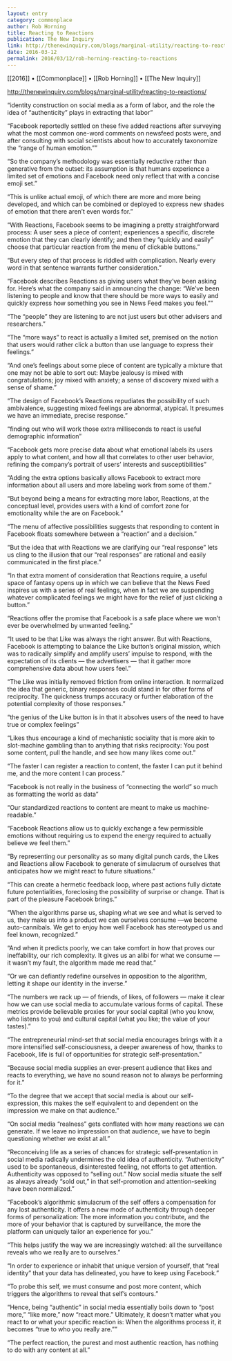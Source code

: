 ```yaml
---
layout: entry
category: commonplace
author: Rob Horning
title: Reacting to Reactions
publication: The New Inquiry
link: http://thenewinquiry.com/blogs/marginal-utility/reacting-to-reactions/
date: 2016-03-12
permalink: 2016/03/12/rob-horning-reacting-to-reactions
---
```


[[2016]] • [[Commonplace]] • [[Rob Horning]] • [[The New Inquiry]]

http://thenewinquiry.com/blogs/marginal-utility/reacting-to-reactions/

“identity construction on social media as a form of labor, and the role the idea of “authenticity” plays in extracting that labor”

“Facebook reportedly settled on these five added reactions after surveying what the most common one-word comments on newsfeed posts were, and after consulting with social scientists about how to accurately taxonomize the “range of human emotion.””

“So the company’s methodology was essentially reductive rather than generative from the outset: its assumption is that humans experience a limited set of emotions and Facebook need only reflect that with a concise emoji set.”

“This is unlike actual emoji, of which there are more and more being developed, and which can be combined or deployed to express new shades of emotion that there aren’t even words for.”

“With Reactions, Facebook seems to be imagining a pretty straightforward process: A user sees a piece of content; experiences a specific, discrete emotion that they can clearly identify; and then they “quickly and easily” choose that particular reaction from the menu of clickable buttons.”

“But every step of that process is riddled with complication. Nearly every word in that sentence warrants further consideration.”

“Facebook describes Reactions as giving users what they’ve been asking for. Here’s what the company said in announcing the change: “We’ve been listening to people and know that there should be more ways to easily and quickly express how something you see in News Feed makes you feel.””

“The “people” they are listening to are not just users but other advisers and researchers.”

“The “more ways” to react is actually a limited set, premised on the notion that users would rather click a button than use language to express their feelings.”

“And one’s feelings about some piece of content are typically a mixture that one may not be able to sort out: Maybe jealousy is mixed with congratulations; joy mixed with anxiety; a sense of discovery mixed with a sense of shame.”

“The design of Facebook’s Reactions repudiates the possibility of such ambivalence, suggesting mixed feelings are abnormal, atypical. It presumes we have an immediate, precise response.”

“finding out who will work those extra milliseconds to react is useful demographic information”

“Facebook gets more precise data about what emotional labels its users apply to what content, and how all that correlates to other user behavior, refining the company’s portrait of users’ interests and susceptibilities”

“Adding the extra options basically allows Facebook to extract more information about all users and more labeling work from some of them.”

“But beyond being a means for extracting more labor, Reactions, at the conceptual level, provides users with a kind of comfort zone for emotionality while the are on Facebook.”

“The menu of affective possibilities suggests that responding to content in Facebook floats somewhere between a “reaction” and a decision.”

“But the idea that with Reactions we are clarifying our “real response” lets us cling to the illusion that our “real responses” are rational and easily communicated in the first place.”

“In that extra moment of consideration that Reactions require, a useful space of fantasy opens up in which we can believe that the News Feed inspires us with a series of real feelings, when in fact we are suspending whatever complicated feelings we might have for the relief of just clicking a button.”

“Reactions offer the promise that Facebook is a safe place where we won’t ever be overwhelmed by unwanted feeling.”

“It used to be that Like was always the right answer. But with Reactions, Facebook is attempting to balance the Like button’s original mission, which was to radically simplify and amplify users’ impulse to respond, with the expectation of its clients — the advertisers — that it gather more comprehensive data about how users feel.”

“The Like was initially removed friction from online interaction. It normalized the idea that generic, binary responses could stand in for other forms of reciprocity. The quickness trumps accuracy or further elaboration of the potential complexity of those responses.”

“the genius of the Like button is in that it absolves users of the need to have true or complex feelings”

“Likes thus encourage a kind of mechanistic sociality that is more akin to slot-machine gambling than to anything that risks reciprocity: You post some content, pull the handle, and see how many likes come out.”

“The faster I can register a reaction to content, the faster I can put it behind me, and the more content I can process.”

“Facebook is not really in the business of “connecting the world” so much as formatting the world as data”

“Our standardized reactions to content are meant to make us machine-readable.”

“Facebook Reactions allow us to quickly exchange a few permissible emotions without requiring us to expend the energy required to actually believe we feel them.”

“By representing our personality as so many digital punch cards, the Likes and Reactions allow Facebook to generate of simulacrum of ourselves that anticipates how we might react to future situations.”

“This can create a hermetic feedback loop, where past actions fully dictate future potentialities, foreclosing the possibility of surprise or change. That is part of the pleasure Facebook brings.”

“When the algorithms parse us, shaping what we see and what is served to us, they make us into a product we can ourselves consume —we become auto-cannibals. We get to enjoy how well Facebook has stereotyped us and feel known, recognized.”

“And when it predicts poorly, we can take comfort in how that proves our ineffability, our rich complexity. It gives us an alibi for what we consume — it wasn’t my fault, the algorithm made me read that.”

“Or we can defiantly redefine ourselves in opposition to the algorithm, letting it shape our identity in the inverse.”

“The numbers we rack up — of friends, of likes, of followers — make it clear how we can use social media to accumulate various forms of capital. These metrics provide believable proxies for your social capital (who you know, who listens to you) and cultural capital (what you like; the value of your tastes).”

“The entrepreneurial mind-set that social media encourages brings with it a more intensified self-consciousness, a deeper awareness of how, thanks to Facebook, life is full of opportunities for strategic self-presentation.”

“Because social media supplies an ever-present audience that likes and reacts to everything, we have no sound reason not to always be performing for it.”

“To the degree that we accept that social media is about our self-expression, this makes the self equivalent to and dependent on the impression we make on that audience.”

“On social media “realness” gets conflated with how many reactions we can generate. If we leave no impression on that audience, we have to begin questioning whether we exist at all.”

“Reconceiving life as a series of chances for strategic self-presentation in social media radically undermines the old idea of authenticity. “Authenticity” used to be spontaneous, disinterested feeling, not efforts to get attention. Authenticity was opposed to “selling out.” Now social media situate the self as always already “sold out,” in that self-promotion and attention-seeking have been normalized.”

“Facebook’s algorithmic simulacrum of the self offers a compensation for any lost authenticity. It offers a new mode of authenticity through deeper forms of personalization: The more information you contribute, and the more of your behavior that is captured by surveillance, the more the platform can uniquely tailor an experience for you.”

“This helps justify the way we are increasingly watched: all the surveillance reveals who we really are to ourselves.”

“In order to experience or inhabit that unique version of yourself, that “real identity” that your data has delineated, you have to keep using Facebook.”

“To probe this self, we must consume and post more content, which triggers the algorithms to reveal that self’s contours.”

“Hence, being “authentic” in social media essentially boils down to “post more,” “like more,” now “react more.” Ultimately, it doesn’t matter what you react to or what your specific reaction is: When the algorithms process it, it becomes “true to who you really are.””

“The perfect reaction, the purest and most authentic reaction, has nothing to do with any content at all.”

